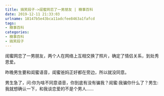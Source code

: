 ```yaml
---
title: 搞笑段子->闺蜜网恋了一男朋友 | 糗事百科
date: 2019-12-11 21:33:03
urlname: 18147b5e43bca11adcfee8463a1fafcd
tags: 
- 糗事百科
categories:
- 糗事百科
- 搞笑段子
---
```

闺蜜网恋了一男朋友，两个人在网络上互相交换了照片，确定了情侣关系，到处秀恩爱。

昨晚男生要和闺蜜语音，闺蜜爸妈正好都在旁边，所以就没同意。

男生急了，问:你为啥不同意语音，你到底有没有骗我？闺蜜:我骗你什么了？男生:我就想确认一下，和我谈恋爱的不是个男人……


